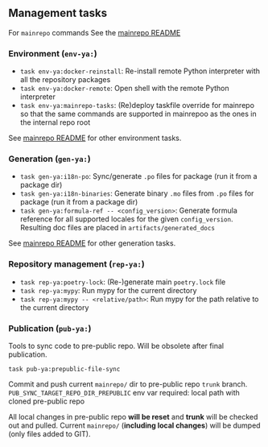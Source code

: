 ## Management tasks

For `mainrepo` commands See the [mainrepo README](mainrepo/README.md)

### Environment (`env-ya:`)

- `task env-ya:docker-reinstall`:
  Re-install remote Python interpreter with all the repository packages
- `task env-ya:docker-remote`:
  Open shell with the remote Python interpreter
- `task env-ya:mainrepo-tasks`:
  (Re)deploy taskfile override for mainrepo so that the same commands are supported
  in mainrepoo as the ones in the internal repo root 

See [mainrepo README](mainrepo/README.md) for other environment tasks.


### Generation (`gen-ya:`)

- `task gen-ya:i18n-po`:
  Sync/generate `.po` files for package (run it from a package dir)
- `task gen-ya:i18n-binaries`:
  Generate binary `.mo` files from `.po` files for package (run it from a package dir)
- `task gen-ya:formula-ref -- <config_version>`:
  Generate formula reference for all supported locales for the given `config_version`.
  Resulting doc files are placed in `artifacts/generated_docs`

See [mainrepo README](mainrepo/README.md) for other generation tasks.


### Repository management (`rep-ya:`)

- `task rep-ya:poetry-lock`:
  (Re-)generate main `poetry.lock` file
- `task rep-ya:mypy`:
  Run mypy for the current directory
- `task rep-ya:mypy -- <relative/path>`:
  Run mypy for the path relative to the current directory


### Publication (`pub-ya:`)

Tools to sync code to pre-public repo. Will be obsolete after final publication.

```
task pub-ya:prepublic-file-sync
```
Commit and push current `mainrepo/` dir to pre-public repo `trunk` branch.
`PUB_SYNC_TARGET_REPO_DIR_PREPUBLIC` env var required: local path with cloned pre-public repo

All local changes in pre-public repo **will be reset** and **trunk** will be checked out and pulled.
Current `mainrepo/` (**including local changes**) will be dumped (only files added to GIT).
